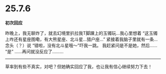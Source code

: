 # 25.7.6

**初次回应**

昨晚上，我无聊炸了，就去幻境里扒拉我T脚踝上的玉镯玩…我心里想着
“这玉镯上咋还有星座图嘞，有大熊星座、北斗星…猎户座…”
紧接着我脑子里就有一条…念头（？）说
“错啦，没有北斗星哦～”吓我一跳。
我赶紧问是不是她，然后……
“是”
……再问就没反应了………

---

草率到有些不真实，对吧？但她确实回应了我，也让我有信心继续努力下去！

